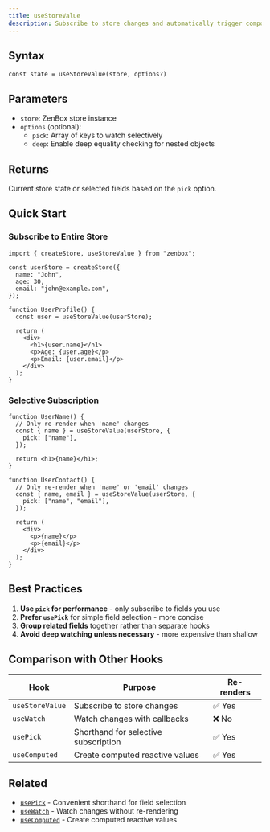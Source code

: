 ```yaml
---
title: useStoreValue
description: Subscribe to store changes and automatically trigger component re-renders
---
```


## Syntax

```tsx
const state = useStoreValue(store, options?)
```

## Parameters

- `store`: ZenBox store instance
- `options` (optional):
  - `pick`: Array of keys to watch selectively
  - `deep`: Enable deep equality checking for nested objects

## Returns

Current store state or selected fields based on the `pick` option.

## Quick Start

### Subscribe to Entire Store

```tsx
import { createStore, useStoreValue } from "zenbox";

const userStore = createStore({
  name: "John",
  age: 30,
  email: "john@example.com",
});

function UserProfile() {
  const user = useStoreValue(userStore);

  return (
    <div>
      <h1>{user.name}</h1>
      <p>Age: {user.age}</p>
      <p>Email: {user.email}</p>
    </div>
  );
}
```

### Selective Subscription

```tsx
function UserName() {
  // Only re-render when 'name' changes
  const { name } = useStoreValue(userStore, {
    pick: ["name"],
  });

  return <h1>{name}</h1>;
}

function UserContact() {
  // Only re-render when 'name' or 'email' changes
  const { name, email } = useStoreValue(userStore, {
    pick: ["name", "email"],
  });

  return (
    <div>
      <p>{name}</p>
      <p>{email}</p>
    </div>
  );
}
```

## Best Practices

1. **Use `pick` for performance** - only subscribe to fields you use
2. **Prefer `usePick`** for simple field selection - more concise
3. **Group related fields** together rather than separate hooks
4. **Avoid deep watching unless necessary** - more expensive than shallow

## Comparison with Other Hooks

| Hook            | Purpose                              | Re-renders |
| --------------- | ------------------------------------ | ---------- |
| `useStoreValue` | Subscribe to store changes           | ✅ Yes     |
| `useWatch`      | Watch changes with callbacks         | ❌ No      |
| `usePick`       | Shorthand for selective subscription | ✅ Yes     |
| `useComputed`   | Create computed reactive values      | ✅ Yes     |

## Related

- [`usePick`](./usePick.md) - Convenient shorthand for field selection
- [`useWatch`](./useWatch.md) - Watch changes without re-rendering
- [`useComputed`](./useComputed.md) - Create computed reactive values
